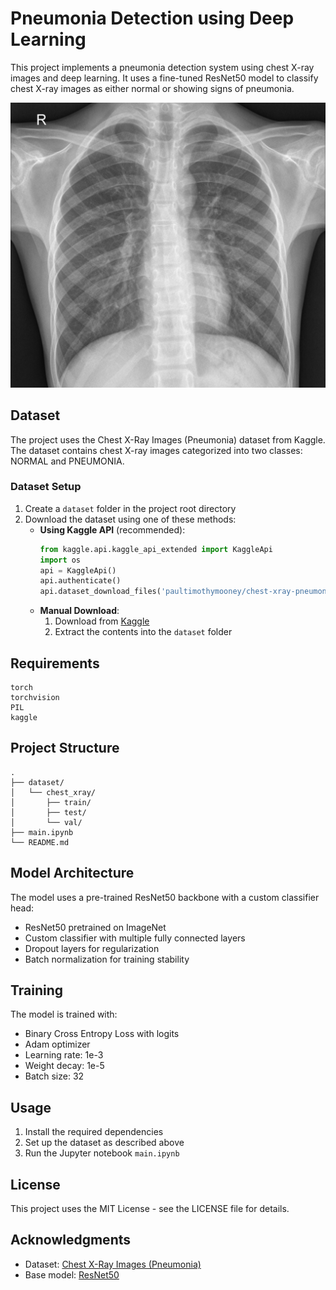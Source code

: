 # Pneumonia Detection using Deep Learning

This project implements a pneumonia detection system using chest X-ray images and deep learning. It uses a fine-tuned ResNet50 model to classify chest X-ray images as either normal or showing signs of pneumonia.

![Header Image](images/header.jpeg)
## Dataset

The project uses the Chest X-Ray Images (Pneumonia) dataset from Kaggle. The dataset contains chest X-ray images categorized into two classes: NORMAL and PNEUMONIA.

### Dataset Setup

1. Create a `dataset` folder in the project root directory
2. Download the dataset using one of these methods:
   - **Using Kaggle API** (recommended):
     ```python
     from kaggle.api.kaggle_api_extended import KaggleApi
     import os
     api = KaggleApi()
     api.authenticate()
     api.dataset_download_files('paultimothymooney/chest-xray-pneumonia', path='dataset', unzip=True)
     ```
   - **Manual Download**:
     1. Download from [Kaggle](https://www.kaggle.com/datasets/paultimothymooney/chest-xray-pneumonia)
     2. Extract the contents into the `dataset` folder

## Requirements

```
torch
torchvision
PIL
kaggle
```

## Project Structure

```
.
├── dataset/
│   └── chest_xray/
│       ├── train/
│       ├── test/
│       └── val/
├── main.ipynb
└── README.md
```

## Model Architecture

The model uses a pre-trained ResNet50 backbone with a custom classifier head:
- ResNet50 pretrained on ImageNet
- Custom classifier with multiple fully connected layers
- Dropout layers for regularization
- Batch normalization for training stability

## Training

The model is trained with:
- Binary Cross Entropy Loss with logits
- Adam optimizer
- Learning rate: 1e-3
- Weight decay: 1e-5
- Batch size: 32

## Usage

1. Install the required dependencies
2. Set up the dataset as described above
3. Run the Jupyter notebook `main.ipynb`

## License

This project uses the MIT License - see the LICENSE file for details.

## Acknowledgments

- Dataset: [Chest X-Ray Images (Pneumonia)](https://www.kaggle.com/datasets/paultimothymooney/chest-xray-pneumonia)
- Base model: [ResNet50](https://arxiv.org/abs/1512.03385)